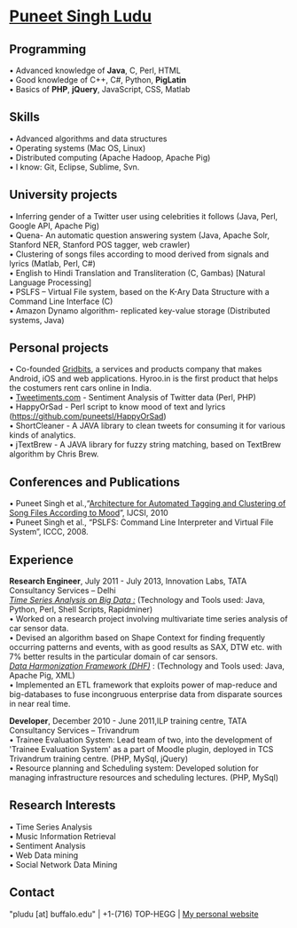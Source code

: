 <a href="http://www.puneetsingh.info">Puneet Singh Ludu</a>
================


Programming
---
• Advanced knowledge of <b>Java</b>, C, Perl, HTML<br>
• Good knowledge of C++, C#, Python, <b>PigLatin</b><br>
• Basics of <b>PHP</b>, <b>jQuery</b>, JavaScript, CSS, Matlab<br>

Skills
---
• Advanced algorithms and data structures<br>
• Operating systems (Mac OS, Linux)<br>
• Distributed computing (Apache Hadoop, Apache Pig)<br>
• I know: Git, Eclipse, Sublime, Svn. 


University projects
---
• Inferring gender of a Twitter user using celebrities it follows (Java, Perl, Google API, Apache Pig)<br>
• Quena- An automatic question answering system (Java, Apache Solr, Stanford NER, Stanford POS tagger, web crawler)<br>
• Clustering of songs files according to mood derived from signals and lyrics (Matlab, Perl, C#)<br>
• English to Hindi Translation and Transliteration (C, Gambas) [Natural Language Processing]<br>
• PSLFS – Virtual File system, based on the K-Ary Data Structure with a Command Line Interface (C)<br>
• Amazon Dynamo algorithm- replicated key-value storage (Distributed systems, Java)

Personal projects
---
• Co-founded <a href="http://www.gridbits.com">Gridbits</a>, a services and products company that makes Android, iOS and web applications. Hyroo.in is the first product that helps the costumers rent cars online in India.<br>
• <a href="http://tweetiments.com">Tweetiments.com</a> - Sentiment Analysis of Twitter data (Perl, PHP)<br>
• HappyOrSad - Perl script to know mood of text and lyrics (https://github.com/puneetsl/HappyOrSad)<br>
• ShortCleaner - A JAVA library to clean tweets for consuming it for various kinds of analytics. <br>
• jTextBrew - A JAVA library for fuzzy string matching, based on TextBrew algorithm by Chris Brew.

Conferences and Publications
---
• Puneet Singh et al.,“<a href="http://ijcsi.org/papers/7-4-2-11-17.pdf">Architecture for Automated Tagging and Clustering of Song Files According to Mood</a>”, IJCSI, 2010<br>
• Puneet Singh et al., “PSLFS: Command Line Interpreter and Virtual File System”, ICCC, 2008.

Experience
---
<b>Research Engineer</b>, July 2011  -  July 2013, Innovation Labs, TATA Consultancy Services – Delhi<br>
<u><i>Time Series Analysis on Big Data :</i></u> (Technology and Tools used: Java, Python, Perl, Shell Scripts, Rapidminer) <br>
• Worked on a research project involving multivariate time series analysis of car sensor data.<br>
• Devised an algorithm based on Shape Context for finding frequently occurring patterns and events, with as good results as SAX, DTW etc. with 7% better results in the particular domain of car sensors.<br>
<u><i>Data Harmonization Framework (DHF)</i></u> :   (Technology and Tools used: Java, Apache Pig, XML) <br>
• Implemented an ETL framework that exploits power of map-reduce and big-databases to fuse incongruous enterprise data from disparate sources in near real time.<br>

<b>Developer</b>, December 2010  -  June 2011,ILP training centre, TATA Consultancy Services – Trivandrum<br>
• Trainee Evaluation System: Lead team of two, into the development of 'Trainee Evaluation System' as a part of Moodle plugin, deployed in TCS Trivandrum training centre. (PHP, MySql, jQuery)<br>
• Resource planning and Scheduling system: Developed solution for managing infrastructure resources and scheduling lectures. (PHP, MySql)<br>

Research Interests
---
• Time Series Analysis<br>
• Music Information Retrieval<br>
• Sentiment Analysis<br>
• Web Data mining<br>
• Social Network Data Mining<br>

Contact
---
"pludu [at] buffalo.edu" | +1-(716) TOP-HEGG | <a href="http://www.puneetsingh.me">My personal website</a>


